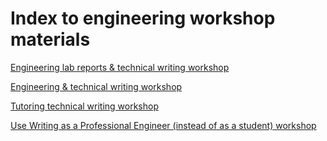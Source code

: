# Index to engineering workshop materials

[Engineering lab reports &amp; technical writing workshop](engr-workshop)

[Engineering &amp; technical writing workshop](meen-workshop)

[Tutoring technical writing workshop](tutor-workshop)

[Use Writing as a Professional Engineer (instead of as a student) workshop](https://docs.google.com/presentation/d/1ZfGUksVykhJdBVBSQQBrJBrWYdyS3BG-DftQoe-Iacs/edit?usp=sharing)
